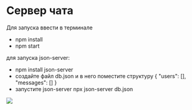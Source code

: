 # Cервер чата
Для запуска ввести в терминале

- <text>npm install</text>
- <text>npm start

для запуска json-server:

- <text>npm install json-server</text>
- создайте файл db.json и в него поместите структуру
  <text>
  {
    "users": [],
    "messages": []
  }
  </text>
- запустите json-server <text>npx json-server db.json</textx>


![](https://media1.tenor.com/images/dc6892cdcf2c0c9d6671dcb3f171851d/tenor.gif?itemid=26937579)